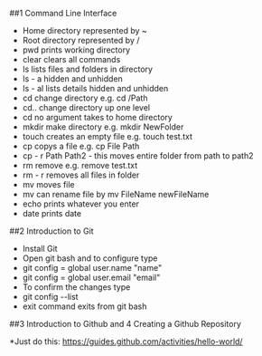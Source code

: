 ##1 Command Line Interface

* Home directory represented by ~
* Root directory represented by /
* pwd prints working directory
* clear clears all commands 
* ls lists files and folders in directory
* ls - a hidden and unhidden
* ls - al lists details hidden and unhidden
* cd change directory e.g. cd /Path
* cd.. change directory up one level
* cd no argument takes to home directory
* mkdir make directory e.g. mkdir NewFolder
* touch creates an empty file e.g. touch test.txt
* cp copys a file e.g. cp File Path
* cp - r Path Path2 - this moves entire folder from path to path2 
* rm remove e.g. remove test.txt 
* rm - r removes all files in folder
* mv moves file 
* mv can rename file by mv FileName newFileName
* echo prints whatever you enter
* date prints date

##2 Introduction to Git

* Install Git 
* Open git bash and to configure type
* git config = global user.name "name"
* git config = global user.email "email"
* To confirm the changes type
* git config --list 
* exit command exits from git bash

##3 Introduction to Github and 4 Creating a Github Repository

*Just do this: https://guides.github.com/activities/hello-world/





